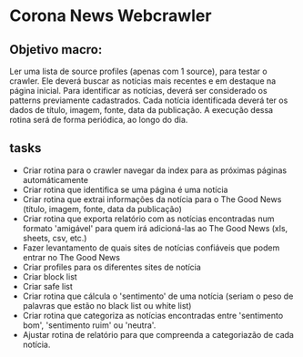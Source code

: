 # Corona News Webcrawler

## Objetivo macro: 

Ler uma lista de source profiles (apenas com 1 source), para testar o crawler. Ele deverá buscar as notícias mais recentes e em destaque na página inicial. Para identificar as notícias, deverá ser considerado os patterns previamente cadastrados. Cada notícia identificada deverá ter os dados de título, imagem, fonte, data da publicação. A execução dessa rotina será de forma periódica, ao longo do dia.


## tasks

- Criar rotina para o crawler navegar da index para as próximas páginas automáticamente
- Criar rotina que identifica se uma página é uma notícia 
- Criar rotina que extrai informações da notícia para o The Good News (título, imagem, fonte, data da publicação)
- Criar rotina que exporta relatório com as notícias encontradas num formato 'amigável' para quem irá adicioná-las ao The Good News (xls, sheets, csv, etc.)
- Fazer levantamento de quais sites de notícias confiáveis que podem entrar no The Good News
- Criar profiles para os diferentes sites de notícia
- Criar block list
- Criar safe list
- Criar rotina que cálcula o 'sentimento' de uma notícia (seriam o peso de palavras que estão no black list ou white list)
- Criar rotina que categoriza as notícias encontradas entre 'sentimento bom', 'sentimento ruim' ou 'neutra'.
- Ajustar rotina de relatório para que compreenda a categoriazão de cada notícia.